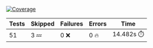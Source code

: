 <!-- Pytest Coverage Comment:Begin -->
<a href="https://github.com/c3di/ImgDataConvertCodeGen/blob/5da1dff854dd0f743bbd61eab6cdea641cd54d42/README.md"><img alt="Coverage" src="https://img.shields.io/badge/Coverage-85%25-green.svg" /></a>

| Tests | Skipped | Failures | Errors | Time |
| ----- | ------- | -------- | -------- | ------------------ |
| 51 | 3 :zzz: | 0 :x: | 0 :fire: | 14.482s :stopwatch: |

<!-- Pytest Coverage Comment:End -->
